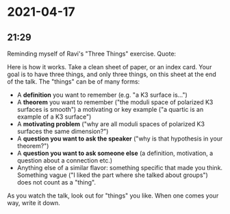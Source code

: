 # 2021-04-17

## 21:29

Reminding myself of Ravi's "Three Things" exercise. Quote:

Here is how it works. Take a clean sheet of paper, or an index card. Your goal is to have three things, and only three things, on this sheet at the end of the talk. The "things" can be of many forms:

- A **definition** you want to remember (e.g. "a K3 surface is...")
- A **theorem** you want to remember ("the moduli space of polarized K3 surfaces is smooth")
a motivating or key example ("a quartic is an example of a K3 surface")
- A **motivating problem** ("why are all moduli spaces of polarized K3 surfaces the same dimension?")
- A **question you want to ask the speaker** ("why is that hypothesis in your theorem?")
- A **question you want to ask someone else** (a definition, motivation, a question about a connection etc.)
- Anything else of a similar flavor: something specific that made you think. Something vague ("I liked the part where she talked about groups") does not count as a "thing".

As you watch the talk, look out for "things" you like. When one comes your way, write it down.
